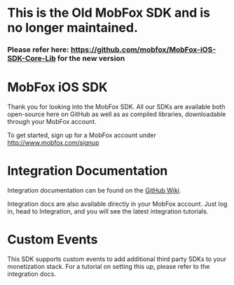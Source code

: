 # This is the Old MobFox SDK and is no longer maintained.
### Please refer here: https://github.com/mobfox/MobFox-iOS-SDK-Core-Lib for the new version

MobFox iOS SDK
=====================

Thank you for looking into the MobFox SDK. All our SDKs are available both open-source here on GitHub as well as as compiled libraries, downloadable through your MobFox account.

To get started, sign up for a MobFox account under http://www.mobfox.com/signup

Integration Documentation
=====================
Integration documentation can be found on the [GitHub Wiki](https://github.com/mobfox/MobFox-iOS-SDK/wiki).

Integration docs are also available directly in your MobFox account. Just log in, head to Integration, and you will see the latest integration tutorials.

Custom Events
=====================
This SDK supports custom events to add additional third party SDKs to your monetization stack. For a tutorial on setting this up, please refer to the integration docs.

